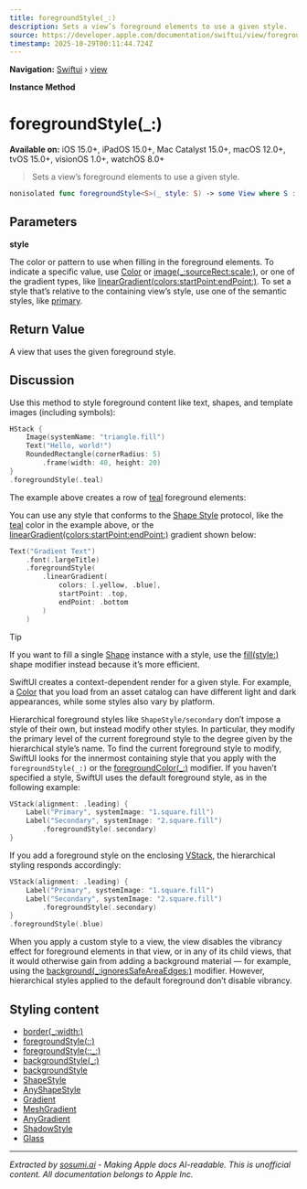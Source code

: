 ```yaml
---
title: foregroundStyle(_:)
description: Sets a view’s foreground elements to use a given style.
source: https://developer.apple.com/documentation/swiftui/view/foregroundstyle(_:)
timestamp: 2025-10-29T00:11:44.724Z
---
```


**Navigation:** [Swiftui](/documentation/swiftui) › [view](/documentation/swiftui/view)

**Instance Method**

# foregroundStyle(_:)

**Available on:** iOS 15.0+, iPadOS 15.0+, Mac Catalyst 15.0+, macOS 12.0+, tvOS 15.0+, visionOS 1.0+, watchOS 8.0+

> Sets a view’s foreground elements to use a given style.

```swift
nonisolated func foregroundStyle<S>(_ style: S) -> some View where S : ShapeStyle
```

## Parameters

**style**

The color or pattern to use when filling in the foreground elements. To indicate a specific value, use [Color](/documentation/swiftui/color) or [image(_:sourceRect:scale:)](/documentation/swiftui/shapestyle/image(_:sourcerect:scale:)), or one of the gradient types, like [linearGradient(colors:startPoint:endPoint:)](/documentation/swiftui/shapestyle/lineargradient(colors:startpoint:endpoint:)). To set a style that’s relative to the containing view’s style, use one of the semantic styles, like [primary](/documentation/swiftui/shapestyle/primary).



## Return Value

A view that uses the given foreground style.

## Discussion

Use this method to style foreground content like text, shapes, and template images (including symbols):

```swift
HStack {
    Image(systemName: "triangle.fill")
    Text("Hello, world!")
    RoundedRectangle(cornerRadius: 5)
        .frame(width: 40, height: 20)
}
.foregroundStyle(.teal)
```

The example above creates a row of [teal](/documentation/swiftui/shapestyle/teal) foreground elements:



You can use any style that conforms to the [Shape Style](/documentation/swiftui/shapestyle) protocol, like the [teal](/documentation/swiftui/shapestyle/teal) color in the example above, or the [linearGradient(colors:startPoint:endPoint:)](/documentation/swiftui/shapestyle/lineargradient(colors:startpoint:endpoint:)) gradient shown below:

```swift
Text("Gradient Text")
    .font(.largeTitle)
    .foregroundStyle(
        .linearGradient(
            colors: [.yellow, .blue],
            startPoint: .top,
            endPoint: .bottom
        )
    )
```



> [!TIP]
> If you want to fill a single [Shape](/documentation/swiftui/shape) instance with a style, use the [fill(style:)](/documentation/swiftui/shape/fill(style:)) shape modifier instead because it’s more efficient.

SwiftUI creates a context-dependent render for a given style. For example, a [Color](/documentation/swiftui/color) that you load from an asset catalog can have different light and dark appearances, while some styles also vary by platform.

Hierarchical foreground styles like `ShapeStyle/secondary` don’t impose a style of their own, but instead modify other styles. In particular, they modify the primary level of the current foreground style to the degree given by the hierarchical style’s name. To find the current foreground style to modify, SwiftUI looks for the innermost containing style that you apply with the `foregroundStyle(_:)` or the [foregroundColor(_:)](/documentation/swiftui/view/foregroundcolor(_:)) modifier. If you haven’t specified a style, SwiftUI uses the default foreground style, as in the following example:

```swift
VStack(alignment: .leading) {
    Label("Primary", systemImage: "1.square.fill")
    Label("Secondary", systemImage: "2.square.fill")
        .foregroundStyle(.secondary)
}
```



If you add a foreground style on the enclosing [VStack](/documentation/swiftui/vstack), the hierarchical styling responds accordingly:

```swift
VStack(alignment: .leading) {
    Label("Primary", systemImage: "1.square.fill")
    Label("Secondary", systemImage: "2.square.fill")
        .foregroundStyle(.secondary)
}
.foregroundStyle(.blue)
```



When you apply a custom style to a view, the view disables the vibrancy effect for foreground elements in that view, or in any of its child views, that it would otherwise gain from adding a background material — for example, using the [background(_:ignoresSafeAreaEdges:)](/documentation/swiftui/view/background(_:ignoressafeareaedges:)) modifier. However, hierarchical styles applied to the default foreground don’t disable vibrancy.

## Styling content

- [border(_:width:)](/documentation/swiftui/view/border(_:width:))
- [foregroundStyle(_:_:)](/documentation/swiftui/view/foregroundstyle(_:_:))
- [foregroundStyle(_:_:_:)](/documentation/swiftui/view/foregroundstyle(_:_:_:))
- [backgroundStyle(_:)](/documentation/swiftui/view/backgroundstyle(_:))
- [backgroundStyle](/documentation/swiftui/environmentvalues/backgroundstyle)
- [ShapeStyle](/documentation/swiftui/shapestyle)
- [AnyShapeStyle](/documentation/swiftui/anyshapestyle)
- [Gradient](/documentation/swiftui/gradient)
- [MeshGradient](/documentation/swiftui/meshgradient)
- [AnyGradient](/documentation/swiftui/anygradient)
- [ShadowStyle](/documentation/swiftui/shadowstyle)
- [Glass](/documentation/swiftui/glass)

---

*Extracted by [sosumi.ai](https://sosumi.ai) - Making Apple docs AI-readable.*
*This is unofficial content. All documentation belongs to Apple Inc.*
